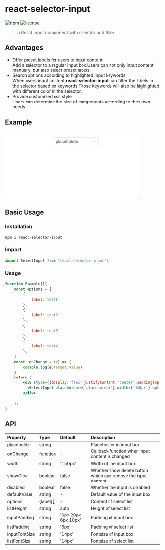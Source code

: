 # react-selector-input
[![npm](https://img.shields.io/badge/npm-v0.1.0-orange)](https://www.npmjs.com/package/react-selector-input)
[![license](https://img.shields.io/badge/license-MIT-blue)](https://github.com/Swelldg/react-selector-input/blob/master/license)
> a React input component with selector and filter

## Advantages
- Offer preset labels for users to input content  
  Add a selector to a regular input box.Users can not only input content manually, but also select preset labels.
- Search options according to highlighted input keywords   
  When users input content,**react-selector-input** can filter the labels in the selector based on keywords.Those keywords will also be highlighted with different color in the selector.
- Provide customized css style  
  Users can determine the size of components according to their own needs.
 
 ## Example
![demo](/demo.gif)

## Basic Usage
### Installation
```
npm i react-selector-input
```
### Import
```jsx
import SelectInput from "react-selector-input";
```
### Usage
```jsx
function Example(){
    const options = [
        {
            label:'test1'
        },
        {
            label:'test2'
        },
        {
            label:'test3'
        },
        {
            label:'test4'
        },
    ]
    const  onChange = (e) => {
        console.log(e.target.value);
    }
    return (
        <div style={{display:'flex',justifyContent:'center',paddingTop:'200px'}}>
          <SelectInput placeholder={'placeholder'} width={'150px'} options={options} onChange={onChange} showClear />
        </div>

    );
}
```
## API
| Property | Type | Default | Description |
| :--- | :--- | :--- | :--- |
| placeholder | string | - | Placeholder in input box |
| onChange | function | - | Callback function when input content is changed |
| width | string | '150px' | Width of the input box |
| showClear | boolean | false | Whether show delete button which can remove the input content  |
| disabled | boolean | false | Whether the input is disabled  |
| defaultValue | string | - | Default value of the input box  |
| options | {label}[] | - | Content of select list |
| listHeight | string | auto | Height of select list |
| inputPadding | string | '6px 20px 6px 10px' | Padding of input box |
| listPadding | string | '6px' | Padding of select list |
| inputFontSize | string | '14px' | Fontsize of input box |
| listFontSize | string | '14px' | Fontsize of select list |

